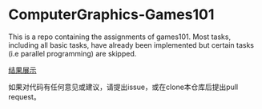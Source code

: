 # ComputerGraphics-Games101
This is a repo containing the assignments of games101. Most tasks, including all basic tasks, have already been implemented but certain tasks (i.e parallel programming) are skipped.

[结果展示](https://sightvanish.github.io/2021/09/29/Games101-Homework-Summary/)

如果对代码有任何意见或建议，请提出issue，或在clone本仓库后提出pull request。
